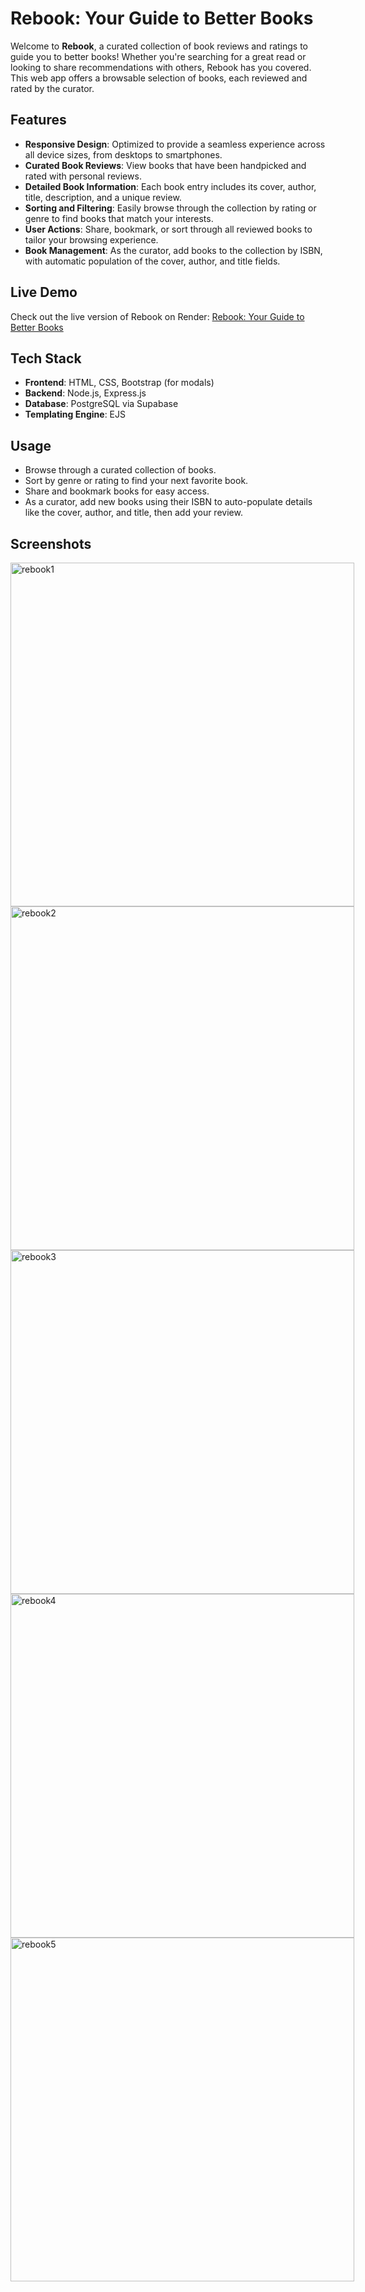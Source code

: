 # Rebook: Your Guide to Better Books

Welcome to **Rebook**, a curated collection of book reviews and ratings to guide you to better books! Whether you're searching for a great read or looking to share recommendations with others, Rebook has you covered. This web app offers a browsable selection of books, each reviewed and rated by the curator.

## Features

- **Responsive Design**: Optimized to provide a seamless experience across all device sizes, from desktops to smartphones.
- **Curated Book Reviews**: View books that have been handpicked and rated with personal reviews.
- **Detailed Book Information**: Each book entry includes its cover, author, title, description, and a unique review.
- **Sorting and Filtering**: Easily browse through the collection by rating or genre to find books that match your interests.
- **User Actions**: Share, bookmark, or sort through all reviewed books to tailor your browsing experience.
- **Book Management**: As the curator, add books to the collection by ISBN, with automatic population of the cover, author, and title fields.

## Live Demo

Check out the live version of Rebook on Render: [Rebook: Your Guide to Better Books](https://rebook-9nr3.onrender.com/)

## Tech Stack

- **Frontend**: HTML, CSS, Bootstrap (for modals)
- **Backend**: Node.js, Express.js
- **Database**: PostgreSQL via Supabase
- **Templating Engine**: EJS

## Usage

- Browse through a curated collection of books.
- Sort by genre or rating to find your next favorite book.
- Share and bookmark books for easy access.
- As a curator, add new books using their ISBN to auto-populate details like the cover, author, and title, then add your review.

## Screenshots

<div style="display: inline-block; gap: 10px;">
    <img src="https://github.com/user-attachments/assets/18678289-0024-498f-8982-69315a0507d5" alt="rebook1" width="550px">
    <img src="https://github.com/user-attachments/assets/d06ee64f-86a2-486b-9431-f599d7e8489b" alt="rebook2" width="550px">
    <img src="https://github.com/user-attachments/assets/141b4aca-e801-4c3c-9991-a8b31d93e3cc" alt="rebook3" width="550px">
    <img src="https://github.com/user-attachments/assets/c7590937-dc95-4e43-bda4-645e57ee4ce1" alt="rebook4" width="550px">
    <img src="https://github.com/user-attachments/assets/aada1b85-46c4-4968-9ca2-0c30ef29604b" alt="rebook5" width="550px">
</div>


